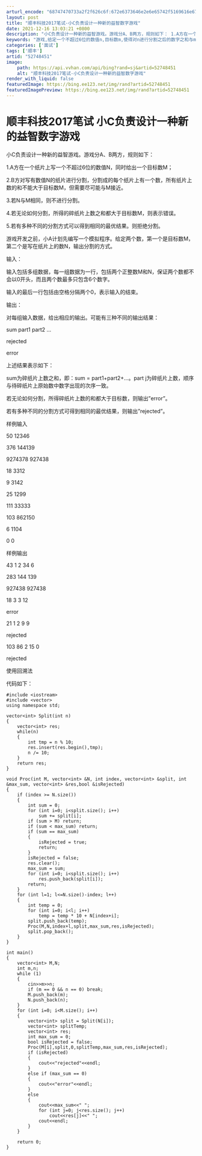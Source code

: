 ```yaml
---
arturl_encode: "68747470733a2f2f626c6f:672e6373646e2e6e65742f5169616e674c695f7374726f6e67:2f61727469636c652f64657461696c732f3532373438343531"
layout: post
title: "顺丰科技2017笔试-小C负责设计一种新的益智数字游戏"
date: 2021-12-16 13:03:21 +0800
description: "小C负责设计一种新的益智游戏。游戏分A、B两方，规则如下： 1.A方在一个纸片上写一个不超过6位的数"
keywords: "游戏,给定一个不超过6位的数值n,目标数m,使得对n进行分割之后的数字之和与m尽可能"
categories: ['面试']
tags: ['顺丰']
artid: "52748451"
image:
    path: https://api.vvhan.com/api/bing?rand=sj&artid=52748451
    alt: "顺丰科技2017笔试-小C负责设计一种新的益智数字游戏"
render_with_liquid: false
featuredImage: https://bing.ee123.net/img/rand?artid=52748451
featuredImagePreview: https://bing.ee123.net/img/rand?artid=52748451
---
```


# 顺丰科技2017笔试 小C负责设计一种新的益智数字游戏

小C负责设计一种新的益智游戏。游戏分A、B两方，规则如下：
  
1.A方在一个纸片上写一个不超过6位的数值N，同时给出一个目标数M；
  
2.B方对写有数值N的纸片进行分割，分割成的每个纸片上有一个数，所有纸片上数的和不能大于目标数M，但需要尽可能与M接近。
  
3.若N与M相同，则不进行分割。
  
4.若无论如何分割，所得的碎纸片上数之和都大于目标数M，则表示错误。
  
5.若有多种不同的分割方式可以得到相同的最优结果。则拒绝分割。
  
游戏开发之前，小A计划先编写一个模拟程序。给定两个数，第一个是目标数M，第二个是写在纸片上的数N，输出分割的方式。

输入：
  
输入包括多组数据，每一组数据为一行，包括两个正整数M和N，保证两个数都不会以0开头，而且两个数最多只包含6个数字。
  
输入的最后一行包括由空格分隔两个0，表示输入的结束。

输出：
  
对每组输入数据，给出相应的输出。可能有三种不同的输出结果：
  
sum part1 part2 …
  
rejected
  
error
  
上述结果表示如下：
  
sum为碎纸片上数之和，即：sum = part1+part2+…。part j为碎纸片上数，顺序与待碎纸片上原始数中数字出现的次序一致。
  
若无论如何分割，所得碎纸片上数的和都大于目标数，则输出”error”。
  
若有多种不同的分割方式可得到相同的最优结果，则输出”rejected”。

样例输入
  
50 12346
  
376 144139
  
9274378 927438
  
18 3312
  
9 3142
  
25 1299
  
111 33333
  
103 862150
  
6 1104
  
0 0

样例输出
  
43 1 2 34 6
  
283 144 139
  
927438 927438
  
18 3 3 12
  
error
  
21 1 2 9 9
  
rejected
  
103 86 2 15 0
  
rejected

使用回溯法
  
代码如下：

```
#include <iostream>
#include <vector>
using namespace std;

vector<int> Split(int n)
{
    vector<int> res;
    while(n)
    {
        int tmp = n % 10;
        res.insert(res.begin(),tmp);
        n /= 10;
    }
    return res;
}

void Proc(int M, vector<int> &N, int index, vector<int> &split, int &max_sum, vector<int> &res,bool &isRejected)
{
    if (index >= N.size())
    {
        int sum = 0;
        for (int i=0; i<split.size(); i++)
            sum += split[i];
        if (sum > M) return;
        if (sum < max_sum) return;
        if (sum == max_sum)
        {
            isRejected = true;
            return;
        }
        isRejected = false;
        res.clear();
        max_sum = sum;
        for (int i=0; i<split.size(); i++)
            res.push_back(split[i]);
        return;
    }
    for (int l=1; l<=N.size()-index; l++)
    {
        int temp = 0;
        for (int i=0; i<l; i++)
            temp = temp * 10 + N[index+i];
        split.push_back(temp);
        Proc(M,N,index+l,split,max_sum,res,isRejected);
        split.pop_back();
    }
}

int main()
{
    vector<int> M,N;
    int m,n;
    while (1)
    {
        cin>>m>>n;
        if (m == 0 && n == 0) break;
        M.push_back(m);
        N.push_back(n);
    }
    for (int i=0; i<M.size(); i++)
    {
        vector<int> split = Split(N[i]);
        vector<int> splitTemp;
        vector<int> res;
        int max_sum = 0;
        bool isRejected = false;
        Proc(M[i],split,0,splitTemp,max_sum,res,isRejected);
        if (isRejected)
        {
            cout<<"rejected"<<endl;
        }
        else if (max_sum == 0)
        {
            cout<<"error"<<endl;
        }
        else
        {
            cout<<max_sum<<" ";
            for (int j=0; j<res.size(); j++)
                cout<<res[j]<<" ";
            cout<<endl;
        }
    }

    return 0;
}

```